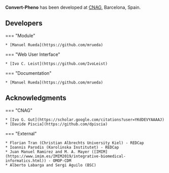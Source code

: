**Convert-Pheno** has been developed at [CNAG](https://cnag.crg.eu), Barcelona, Spain.

## Developers

=== "Module"

    * [Manuel Rueda](https://github.com/mrueda)

=== "Web User Interface"

    * [Ivo C. Leist](https://github.com/IvoLeist)
  
=== "Documentation"

    * [Manuel Rueda](https://github.com/mrueda)

## Acknowledgments

=== "CNAG"

    * [Ivo G. Gut](https://scholar.google.com/citations?user=YKdDEVYAAAAJ)
    * [Davide Piscia](https://github.com/dpiscia)

=== "External"

    * Florian Tran (Christian Albrechts University Kiel) - REDCap
    * Ioannis Parodis (Karolinska Institutet) - REDCap
    * Juan Manuel Ramirez and M. A. Mayer ([IMIM](https://www.imim.es/IMIM2019/integrative-biomedical-informatics.html)) - OMOP-CDM
    * Alberto Labarga and Sergi Aguilo (BSC)

